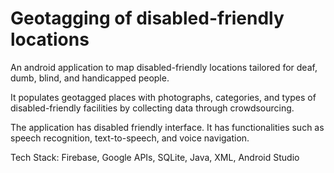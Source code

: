 # Geotagging of disabled-friendly locations

An android application to map disabled-friendly locations tailored for deaf, dumb, blind, and handicapped people.

It populates geotagged places with photographs, categories, and types of disabled-friendly facilities by collecting data through crowdsourcing.

The application has disabled friendly interface. It has functionalities such as speech recognition, text-to-speech, and voice navigation.

Tech Stack: Firebase, Google APIs, SQLite, Java, XML, Android Studio
